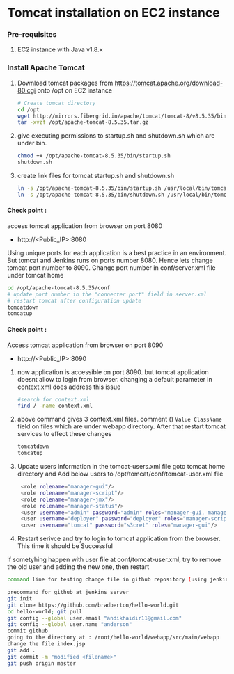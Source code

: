 # Tomcat installation on EC2 instance

### Pre-requisites
1. EC2 instance with Java v1.8.x 

### Install Apache Tomcat
1. Download tomcat packages from  https://tomcat.apache.org/download-80.cgi onto /opt on EC2 instance
   ```sh 
   # Create tomcat directory
   cd /opt
   wget http://mirrors.fibergrid.in/apache/tomcat/tomcat-8/v8.5.35/bin/apache-tomcat-8.5.35.tar.gz
   tar -xvzf /opt/apache-tomcat-8.5.35.tar.gz
   ```
1. give executing permissions to startup.sh and shutdown.sh which are under bin. 
   ```sh
   chmod +x /opt/apache-tomcat-8.5.35/bin/startup.sh 
   shutdown.sh
   ```

1. create link files for tomcat startup.sh and shutdown.sh 
   ```sh
   ln -s /opt/apache-tomcat-8.5.35/bin/startup.sh /usr/local/bin/tomcatup
   ln -s /opt/apache-tomcat-8.5.35/bin/shutdown.sh /usr/local/bin/tomcatdown
   
   ```
  #### Check point :
access tomcat application from browser on port 8080  
 - http://<Public_IP>:8080

  Using unique ports for each application is a best practice in an environment. But tomcat and Jenkins runs on ports number 8080. Hence lets change tomcat port number to 8090. Change port number in conf/server.xml file under tomcat home
   ```sh
 cd /opt/apache-tomcat-8.5.35/conf
# update port number in the "connecter port" field in server.xml
# restart tomcat after configuration update
tomcatdown
tomcatup
```
#### Check point :
Access tomcat application from browser on port 8090  
 - http://<Public_IP>:8090

1. now application is accessible on port 8090. but tomcat application doesnt allow to login from browser. changing a default parameter in context.xml does address this issue
   ```sh
   #search for context.xml
   find / -name context.xml
   ```
1. above command gives 3 context.xml files. comment (<!-- & -->) `Value ClassName` field on files which are under webapp directory. 
After that restart tomcat services to effect these changes
   ```sh 
   tomcatdown
   tomcatup
   ```
1. Update users information in the tomcat-users.xml file
goto tomcat home directory and Add below users to /opt/tomcat/conf/tomcat-user.xml file
   ```sh
	<role rolename="manager-gui"/>
	<role rolename="manager-script"/>
	<role rolename="manager-jmx"/>
	<role rolename="manager-status"/>
	<user username="admin" password="admin" roles="manager-gui, manager-script, manager-jmx, manager-status"/>
	<user username="deployer" password="deployer" roles="manager-script"/>
	<user username="tomcat" password="s3cret" roles="manager-gui"/>
   ```
1. Restart serivce and try to login to tomcat application from the browser. This time it should be Successful

if sometyhing happen with user file at conf/tomcat-user.xml, try to remove the old user and adding the new one, then restart

```sh
command line for testing change file in github repository (using jenkins server):

precommand for github at jenkins server
git init
git clone https://github.com/bradberton/hello-world.git
cd hello-world; git pull
git config --global user.email "andikhaidir11@gmail.com"
git config --global user.name "anderson"
commit github
going to the directory at : /root/hello-world/webapp/src/main/webapp
change the file index.jsp
git add .
git commit -m "modified <filename>"
git push origin master
```



